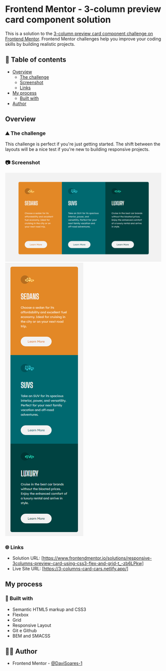 # Frontend Mentor - 3-column preview card component solution

This is a solution to the [3-column preview card component challenge on Frontend Mentor](https://www.frontendmentor.io/challenges/3column-preview-card-component-pH92eAR2-). Frontend Mentor challenges help you improve your coding skills by building realistic projects.

## 📑 Table of contents

- [Overview](#overview)
  - [The challenge](#the-challenge)
  - [Screenshot](#screenshot)
  - [Links](#links)
- [My process](#my-process)
  - [Built with](#built-with)
- [Author](#author)

## Overview

### ⛰️ The challenge

This challenge is perfect if you're just getting started. The shift between the layouts will be a nice test if you're new to building responsive projects.

### 📷 Screenshot

![](screenshot1.png)
![](screenshot2.png)

### 🌐 Links

- Solution URL: [https://www.frontendmentor.io/solutions/responsive-3columns-preview-card-using-css3-flex-and-grid-t_-zb6LPkw]
- Live Site URL: [https://3-columns-card-cars.netlify.app/]

## My process

### 🚀 Built with

- Semantic HTML5 markup and CSS3
- Flexbox
- Grid
- Responsive Layout
- Git e Github
- BEM and SMACSS

## 👨‍💻 Author

- Frontend Mentor - [@DaviSoares-1](https://www.frontendmentor.io/profile/DaviSoares-1)
